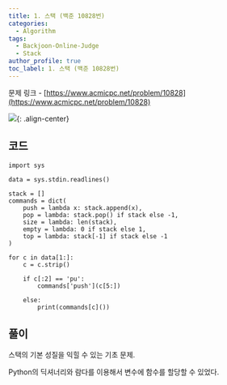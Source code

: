 ```yaml
---
title: 1. 스택 (백준 10828번)
categories:
  - Algorithm
tags:
  - Backjoon-Online-Judge
  - Stack
author_profile: true
toc_label: 1. 스택 (백준 10828번)
---
```

문제 링크 - [https://www.acmicpc.net/problem/10828](https://www.acmicpc.net/problem/10828)

![](https://drive.google.com/uc?export=view&id=1SOuTzkOw7uD2mMHvQ35kwiHZW731WYIQ){: .align-center}

## 코드
```python::lineons
import sys

data = sys.stdin.readlines()

stack = []
commands = dict(
    push = lambda x: stack.append(x),
    pop = lambda: stack.pop() if stack else -1,
    size = lambda: len(stack),
    empty = lambda: 0 if stack else 1,
    top = lambda: stack[-1] if stack else -1
)

for c in data[1:]:
    c = c.strip()

    if c[:2] == 'pu':
        commands['push'](c[5:])
    
    else:
        print(commands[c]())
```

## 풀이
스택의 기본 성질을 익힐 수 있는 기초 문제.

Python의 딕셔너리와 람다를 이용해서 변수에 함수를 할당할 수 있었다.

